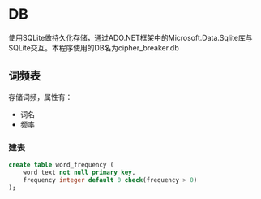 ﻿# DB
使用SQLite做持久化存储，通过ADO.NET框架中的Microsoft.Data.Sqlite库与SQLite交互。本程序使用的DB名为cipher_breaker.db

## 词频表
存储词频，属性有：
- 词名
- 频率

### 建表
```sql
create table word_frequency (
    word text not null primary key,
    frequency integer default 0 check(frequency > 0)
);
```